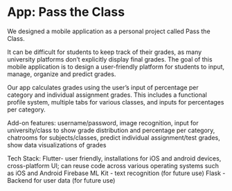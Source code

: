 # App: Pass the Class
We designed a mobile application as a personal project called Pass the Class.

It can be difficult for students to keep track of their grades, as many university platforms don’t explicitly display final grades. The goal of this mobile application is to design a user-friendly platform for students to input, manage, organize and predict grades. 

Our app calculates grades using the user’s input of percentage per category and individual assignment grades. This includes a functional profile system, multiple tabs for various classes, and inputs for percentages per category. 

Add-on features: username/password,  image recognition, input for university/class to show grade distribution and percentage per category, chatrooms for subjects/classes, predict individual assignment/test grades, show data visualizations of grades

Tech Stack: 
Flutter- user friendly, installations for iOS and android devices, cross-platform UI; can reuse code across various operating systems such as iOS and Android
Firebase ML Kit - text recognition (for future use)
Flask -  Backend for user data (for future use)
